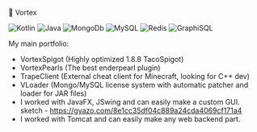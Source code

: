 🌃 Vortex

![Kotlin](https://img.shields.io/badge/-Kotlin-964b00?style=flat-square&logo=kotlin&logoColor=white)
![Java](https://img.shields.io/badge/-Java-f0c735?style=flat-square&logo=java&logoColor=white)
![MongoDb](https://img.shields.io/badge/-MongoDb-3fcf30?style=flat-square&logo=mongodb&logoColor=white)
![MySQL](https://img.shields.io/badge/-MySQL-e9f542?style=flat-square&logo=mysql&logoColor=black)
![Redis](https://img.shields.io/badge/-Redis-c94250?style=flat-square&logo=redis&logoColor=white)
![GraphiSQL](https://img.shields.io/badge/-GraphiSQL-c9426f?style=flat-square&logo=graphisql&logoColor=white)


My main portfolio:
- VortexSpigot (Highly optimized 1.8.8 TacoSpigot)
- VortexPearls (The best enderpearl plugin)
- TrapeClient (External cheat client for Minecraft, looking for C++ dev)
- VLoader (Mongo/MySQL license system with automatic patcher and loader for JAR files)
- I worked with JavaFX, JSwing and can easily make a custom GUI.
sketch - https://gyazo.com/8e1cc35df04c889a24cda4069cf171a4
- I worked with Tomcat and can easily make any web backend part.

